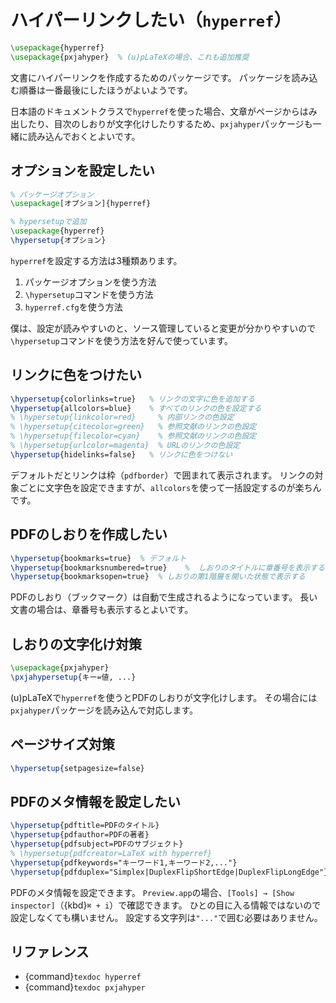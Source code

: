 # ハイパーリンクしたい（``hyperref``）

```latex
\usepackage{hyperref}
\usepackage{pxjahyper}  % (u)pLaTeXの場合、これも追加推奨
```

文書にハイパーリンクを作成するためのパッケージです。
パッケージを読み込む順番は一番最後にしたほうがよいようです。

日本語のドキュメントクラスで``hyperref``を使った場合、文章がページからはみ出したり、目次のしおりが文字化けしたりするため、``pxjahyper``パッケージも一緒に読み込んでおくとよいです。

## オプションを設定したい

```latex
% パッケージオプション
\usepackage[オプション]{hyperref}
```

```latex
% hypersetupで追加
\usepackage{hyperref}
\hypersetup{オプション}
```

``hyperref``を設定する方法は3種類あります。

1. パッケージオプションを使う方法
1. ``\hypersetup``コマンドを使う方法
1. ``hyperref.cfg``を使う方法

僕は、設定が読みやすいのと、ソース管理していると変更が分かりやすいので``\hypersetup``コマンドを使う方法を好んで使っています。

## リンクに色をつけたい

```latex
\hypersetup{colorlinks=true}   % リンクの文字に色を追加する
\hypersetup{allcolors=blue}    % すべてのリンクの色を設定する
% \hypersetup{linkcolor=red}     % 内部リンクの色設定
% \hypersetup{citecolor=green}   % 参照文献のリンクの色設定
% \hypersetup{filecolor=cyan}    % 参照文献のリンクの色設定
% \hypersetup{urlcolor=magenta}  % URLのリンクの色設定
\hypersetup{hidelinks=false}   % リンクに色をつけない
```

デフォルトだとリンクは枠（``pdfborder``）で囲まれて表示されます。
リンクの対象ごとに文字色を設定できますが、``allcolors``を使って一括設定するのが楽ちんです。

## PDFのしおりを作成したい

```latex
\hypersetup{bookmarks=true}  % デフォルト
\hypersetup{bookmarksnumbered=true}    %  しおりのタイトルに章番号を表示する
\hypersetup{bookmarksopen=true}  % しおりの第1階層を開いた状態で表示する
```

PDFのしおり（ブックマーク）は自動で生成されるようになっています。
長い文書の場合は、章番号も表示するとよいです。

## しおりの文字化け対策

```latex
\usepackage{pxjahyper}
\pxjahypersetup{キー=値, ...}
```

(u)pLaTeXで``hyperref``を使うとPDFのしおりが文字化けします。
その場合には``pxjahyper``パッケージを読み込んで対応します。

## ページサイズ対策

```latex
\hypersetup{setpagesize=false}
```

## PDFのメタ情報を設定したい

```latex
\hypersetup{pdftitle=PDFのタイトル}
\hypersetup{pdfauthor=PDFの著者}
\hypersetup{pdfsubject=PDFのサブジェクト}
% \hypersetup{pdfcreator=LaTeX with hyperref}
\hypersetup{pdfkeywords="キーワード1,キーワード2,..."}
\hypersetup{pdfduplex="Simplex|DuplexFlipShortEdge|DuplexFlipLongEdge"}  % 両面印刷の設定
```

PDFのメタ情報を設定できます。
``Preview.app``の場合、``[Tools] → [Show inspector]``（{kbd}`⌘ + i`）で確認できます。
ひとの目に入る情報ではないので設定しなくても構いません。
設定する文字列は``"..."``で囲む必要はありません。

## リファレンス

- {command}`texdoc hyperref`
- {command}`texdoc pxjahyper`
